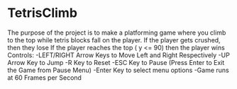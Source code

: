 # TetrisClimb
The purpose of the project is to make a platforming game where you climb to the top while tetris blocks fall on the player.
If the player gets crushed, then they lose
If the player reaches the top ( y <= 90) then the player wins
Controls:
-LEFT/RIGHT Arrow Keys to Move Left and Right Respectively
-UP Arrow Key to Jump
-R Key to Reset
-ESC Key to Pause (Press Enter to Exit the Game from Pause Menu)
-Enter Key to select menu options
-Game runs at 60 Frames per Second
